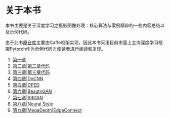 # 关于本书

本书主要是关于深度学习之摄影图像处理：核心算法与案例精粹的一些内容总结以及示例代码。

由于此书[原仓库](https://github.com/longpeng2008/yousan.ai/tree/master/books/%E6%B7%B1%E5%BA%A6%E5%AD%A6%E4%B9%A0%E4%B9%8B%E6%91%84%E5%BD%B1%E5%9B%BE%E5%83%8F)主要由Caffe框架实现，因此本书采用目前市面上主流深度学习框架Pytorch作为示例代码方便读者进行阅读和复现。

1. [第一章](di-1-zhang-she-ying-ji-chu.md)
2. [第二章](di-2-zhang-tu-xiang-mei-xue.md)|[第二章代码](https://github.com/xuhangc/yousan_cp/tree/main/2)
3. [第三章](di-3-zhang-zi-dong-gou-tu.md)|[第三章代码](https://github.com/xuhangc/yousan_cp/tree/main/3)
4. [第四章](di-4-zhang-tu-xiang-qu-zao.md)|[DnCNN](https://github.com/cszn/KAIR)
5. [第五章](di-5-zhang-tu-xiang-dui-bi-du-yu-se-tiao-zeng-qiang.md)|[DPED](https://github.com/frankielp/dped-pytorch)
6. [第六章](di-6-zhang-ren-lian-mei-yan-yu-mei-zhuang.md)|[BeautyGAN](https://github.com/wtjiang98/BeautyGAN_pytorch)
7. [第七章](di-7-zhang-tu-xiang-qu-mo-hu-yu-chao-fen.md)|[SRGAN](https://github.com/leftthomas/SRGAN)
8. [第八章](di-8-zhang-tu-xiang-lv-jing-yu-feng-ge-hua.md)|[Neural Style](https://github.com/ProGamerGov/neural-style-pt)
9. [第九章](di-9-zhang-tu-xiang-bian-ji.md)|[MegaDepth](https://github.com/zhengqili/MegaDepth)|[EdgeConnect](https://github.com/knazeri/edge-connect)
